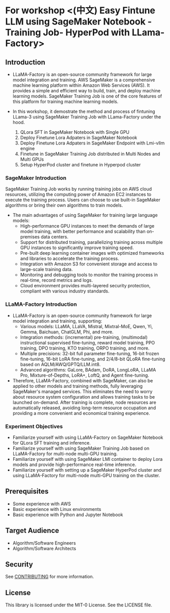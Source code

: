 # For workshop <(中文) Easy Fintune LLM using SageMaker Notebook - Training Job- HyperPod with LLama-Factory>

## Introduction
- LLaMA-Factory is an open-source community framework for large model integration and training. AWS SageMaker is a comprehensive machine learning platform within Amazon Web Services (AWS). It provides a simple and efficient way to build, train, and deploy machine learning models. SageMaker Training Job is one of the core features of this platform for training machine learning models.

- In this workshop, it demostrate the method and process of fintuning LLama-3 using SageMaker Training Job with LLama-Factory under the hood.  
    1. QLora SFT in SageMaker Notebook with Single GPU 
    2. Deploy Finetune Lora Adpaters in SageMaker Notebook 
    3. Deploy Finetune Lora Adpaters in SageMaker Endpoint with Lmi-vllm engine 
    4. Finetune in SageMaker Training Job distributed in Multi Nodes and Multi GPUs 
    5. Setup HyperPod cluster and finetune in Hyperpod cluster

### SageMaker Introduction
SageMaker Training Job works by running training jobs on AWS cloud resources, utilizing the computing power of Amazon EC2 instances to execute the training process. Users can choose to use built-in SageMaker algorithms or bring their own algorithms to train models.

- The main advantages of using SageMaker for training large language models:
    - High-performance GPU instances to meet the demands of large model training, with better performance and scalability than on-premises data centers.
    - Support for distributed training, parallelizing training across multiple GPU instances to significantly improve training speed.
    - Pre-built deep learning container images with optimized frameworks and libraries to accelerate the training process.
    - Integration with Amazon S3 for convenient storage and access to large-scale training data.
    - Monitoring and debugging tools to monitor the training process in real-time, record metrics and logs.
    - Cloud environment provides multi-layered security protection, compliant with various industry standards.

### LLaMA-Factory Introduction
- LLaMA-Factory is an open-source community framework for large model integration and training, supporting:
    - Various models: LLaMA, LLaVA, Mistral, Mixtral-MoE, Qwen, Yi, Gemma, Baichuan, ChatGLM, Phi, and more.
    - Integration methods: (incremental) pre-training, (multimodal) instructional supervised fine-tuning, reward model training, PPO training, DPO training, KTO training, ORPO training, and more.
    - Multiple precisions: 32-bit full parameter fine-tuning, 16-bit frozen fine-tuning, 16-bit LoRA fine-tuning, and 2/4/8-bit QLoRA fine-tuning based on AQLM/AWQ/GPTQ/LLM.int8.
    - Advanced algorithms: GaLore, BAdam, DoRA, LongLoRA, LLaMA Pro, Mixture-of-Depths, LoRA+, LoftQ, and Agent fine-tuning.
- Therefore, LLaMA-Factory, combined with SageMaker, can also be applied to other models and training methods, fully leveraging SageMaker's managed services. This eliminates the need to worry about resource system configuration and allows training tasks to be launched on-demand. After training is complete, node resources are automatically released, avoiding long-term resource occupation and providing a more convenient and economical training experience.

### Experiment Objectives
- Familiarize yourself with using LLaMA-Factory on SageMaker Notebook for QLora SFT training and inference.
- Familiarize yourself with using SageMaker Training Job based on LLaMA-Factory for multi-node multi-GPU training.
- Familiarize yourself with using SageMaker LMI container to deploy Lora models and provide high-performance real-time inference.
- Familiarize yourself with setting up a SageMaker HyperPod cluster and using LLaMA-Factory for multi-node multi-GPU training on the cluster.

## Prerequisites
- Some experience with AWS
- Basic experience with Linux environments
- Basic experience with Python and Jupyter Notebook

## Target Audience
- Algorithm/Software Engineers
- Algorithm/Software Architects

## Security

See [CONTRIBUTING](CONTRIBUTING.md#security-issue-notifications) for more information.

## License

This library is licensed under the MIT-0 License. See the LICENSE file.

